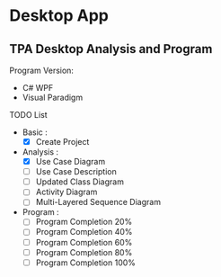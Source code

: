 # Desktop App
## TPA Desktop Analysis and Program
Program Version:
- C# WPF
- Visual Paradigm

TODO List
- Basic :
  - [x] Create Project
- Analysis :
  - [x] Use Case Diagram
  - [ ] Use Case Description
  - [ ] Updated Class Diagram
  - [ ] Activity Diagram
  - [ ] Multi-Layered Sequence Diagram
- Program :
  - [ ] Program Completion 20%
  - [ ] Program Completion 40%
  - [ ] Program Completion 60%
  - [ ] Program Completion 80%
  - [ ] Program Completion 100%
